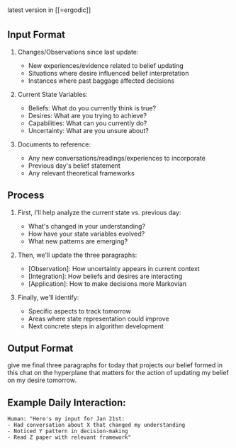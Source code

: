 latest version in [[⭐️ergodic]]
## Input Format
1. Changes/Observations since last update:
   - New experiences/evidence related to belief updating
   - Situations where desire influenced belief interpretation
   - Instances where past baggage affected decisions
   
2. Current State Variables:
   - Beliefs: What do you currently think is true?
   - Desires: What are you trying to achieve?
   - Capabilities: What can you currently do?
   - Uncertainty: What are you unsure about?

3. Documents to reference:
   - Any new conversations/readings/experiences to incorporate
   - Previous day's belief statement
   - Any relevant theoretical frameworks

## Process
1. First, I'll help analyze the current state vs. previous day:
   - What's changed in your understanding?
   - How have your state variables evolved?
   - What new patterns are emerging?

2. Then, we'll update the three paragraphs:
   - [Observation]: How uncertainty appears in current context
   - [Integration]: How beliefs and desires are interacting
   - [Application]: How to make decisions more Markovian

3. Finally, we'll identify:
   - Specific aspects to track tomorrow
   - Areas where state representation could improve
   - Next concrete steps in algorithm development

## Output Format
give me final three paragraphs for today that projects our belief formed in this chat on the hyperplane that matters for the action of updating my belief on my desire tomorrow.

## Example Daily Interaction:
```
Human: "Here's my input for Jan 21st:
- Had conversation about X that changed my understanding
- Noticed Y pattern in decision-making
- Read Z paper with relevant framework"
```
